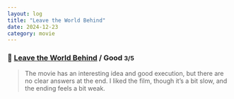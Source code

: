 ```yaml
---
layout: log
title: "Leave the World Behind"
date: 2024-12-23
category: movie
---
```


### 🦌 [Leave the World Behind](https://www.imdb.com/title/tt12747748) / Good <small class="superscript">3/5</small>

> The movie has an interesting idea and good execution, but there are no clear answers at the end. I liked the film, though it’s a bit slow, and the ending feels a bit weak. 